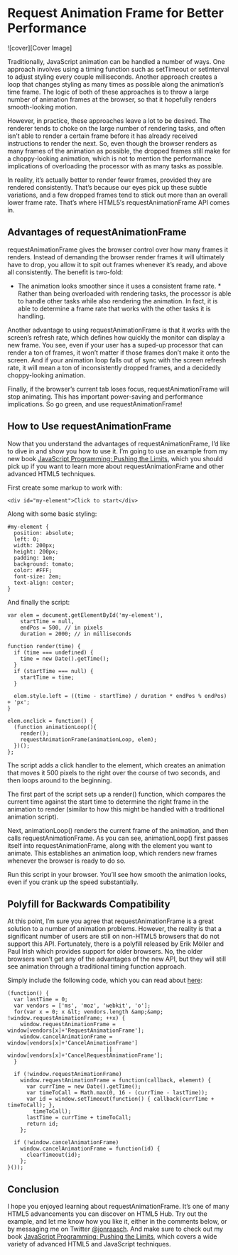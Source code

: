 Request Animation Frame for Better Performance
==============================================

![cover][Cover Image]

Traditionally, JavaScript animation can be handled a number of ways. One
approach involves using a timing function such as setTimeout or setInterval to
adjust styling every couple milliseconds. Another approach creates a loop that
changes styling as many times as possible along the animation’s time frame. The
logic of both of these approaches is to throw a large number of animation frames
at the browser, so that it hopefully renders smooth-looking motion.

However, in practice, these approaches leave a lot to be desired. The renderer
tends to choke on the large number of rendering tasks, and often isn’t able to
render a certain frame before it has already received instructions to render the
next. So, even though the browser renders as many frames of the animation as
possible, the dropped frames still make for a choppy-looking animation, which is
not to mention the performance implications of overloading the processor with as
many tasks as possible.

In reality, it’s actually better to render fewer frames, provided they are
rendered consistently. That’s because our eyes pick up these subtle variations,
and a few dropped frames tend to stick out more than an overall lower frame
rate. That’s where HTML5′s requestAnimationFrame API comes in.

## Advantages of requestAnimationFrame

requestAnimationFrame gives the browser control over how many frames it renders.
Instead of demanding the browser render frames it will ultimately have to drop,
you allow it to spit out frames whenever it’s ready, and above all consistently.
The benefit is two-fold:

* The animation looks smoother since it uses a consistent frame rate. * Rather
than being overloaded with rendering tasks, the processor is able to handle
other tasks while also rendering the animation. In fact, it is able to determine
a frame rate that works with the other tasks it is handling.

Another advantage to using requestAnimationFrame is that it works with the
screen’s refresh rate, which defines how quickly the monitor can display a new
frame. You see, even if your user has a suped-up processor that can render a ton
of frames, it won’t matter if those frames don’t make it onto the screen. And if
your animation loop falls out of sync with the screen refresh rate, it will mean
a ton of inconsistently dropped frames, and a decidedly choppy-looking
animation.

Finally, if the browser’s current tab loses focus, requestAnimationFrame will
stop animating. This has important power-saving and performance implications. So
go green, and use requestAnimationFrame!

## How to Use requestAnimationFrame

Now that you understand the advantages of requestAnimationFrame, I’d like to
dive in and show you how to use it. I’m going to use an example from my new book
[JavaScript Programming: Pushing the Limits][1], which you should pick up if you
want to learn more about requestAnimationFrame and other advanced HTML5
techniques.

First create some markup to work with:

    <div id="my-element">Click to start</div>

Along with some basic styling:

    #my-element {
      position: absolute;
      left: 0;
      width: 200px;
      height: 200px;
      padding: 1em;
      background: tomato;
      color: #FFF;
      font-size: 2em;
      text-align: center;
    }

And finally the script:

    var elem = document.getElementById('my-element'),
        startTime = null,
        endPos = 500, // in pixels
        duration = 2000; // in milliseconds

    function render(time) {
      if (time === undefined) {
        time = new Date().getTime();
      }
      if (startTime === null) {
        startTime = time;
      }

      elem.style.left = ((time - startTime) / duration * endPos % endPos) + 'px';
    }

    elem.onclick = function() {
      (function animationLoop(){
        render();
        requestAnimationFrame(animationLoop, elem);
      })();
    };

The script adds a click handler to the element, which creates an animation that
moves it 500 pixels to the right over the course of two seconds, and then loops
around to the beginning.

The first part of the script sets up a render() function, which compares the
current time against the start time to determine the right frame in the
animation to render (similar to how this might be handled with a traditional
animation script).

Next, animationLoop() renders the current frame of the animation, and then calls
requestAnimationFrame. As you can see, animationLoop() first passes itself into
requestAnimationFrame, along with the element you want to animate. This
establishes an animation loop, which renders new frames whenever the browser is
ready to do so.

Run this script in your browser. You’ll see how smooth the animation looks, even
if you crank up the speed substantially.

## Polyfill for Backwards Compatibility

At this point, I’m sure you agree that requestAnimationFrame is a great solution
to a number of animation problems. However, the reality is that a significant
number of users are still on non-HTML5 browsers that do not support this API.
Fortunately, there is a polyfill released by Erik Möller and Paul Irish which
provides support for older browsers. No, the older browsers won’t get any of the
advantages of the new API, but they will still see animation through a
traditional timing function approach.

Simply include the following code, which you can read about [here][2]:

    (function() {
      var lastTime = 0;
      var vendors = ['ms', 'moz', 'webkit', 'o'];
      for(var x = 0; x &lt; vendors.length &amp;&amp; !window.requestAnimationFrame; ++x) {
        window.requestAnimationFrame = window[vendors[x]+'RequestAnimationFrame'];
        window.cancelAnimationFrame = window[vendors[x]+'CancelAnimationFrame']
                                   || window[vendors[x]+'CancelRequestAnimationFrame'];
      }

      if (!window.requestAnimationFrame)
        window.requestAnimationFrame = function(callback, element) {
          var currTime = new Date().getTime();
          var timeToCall = Math.max(0, 16 - (currTime - lastTime));
          var id = window.setTimeout(function() { callback(currTime + timeToCall); },
            timeToCall);
          lastTime = currTime + timeToCall;
          return id;
        };

      if (!window.cancelAnimationFrame)
        window.cancelAnimationFrame = function(id) {
          clearTimeout(id);
        };
    }());

## Conclusion

I hope you enjoyed learning about requestAnimationFrame. It’s one of many HTML5
advancements you can discover on HTML5 Hub. Try out the example, and let me know
how you like it, either in the comments below, or by messaging me on Twitter
[@jonraasch][3]. And make sure to check out my book [JavaScript Programming:
Pushing the Limits][4], which covers a wide variety of advanced HTML5 and
JavaScript techniques.


[cover]: http://html5hub.com/wp-content/uploads/2013/07/requestAnimationFrame.png

[1]: http://bit.ly/jspptl
[2]: https://gist.github.com/paulirish/1579671
[3]: http://twitter.com/jonraasch
[4]: http://bit.ly/jspptl
